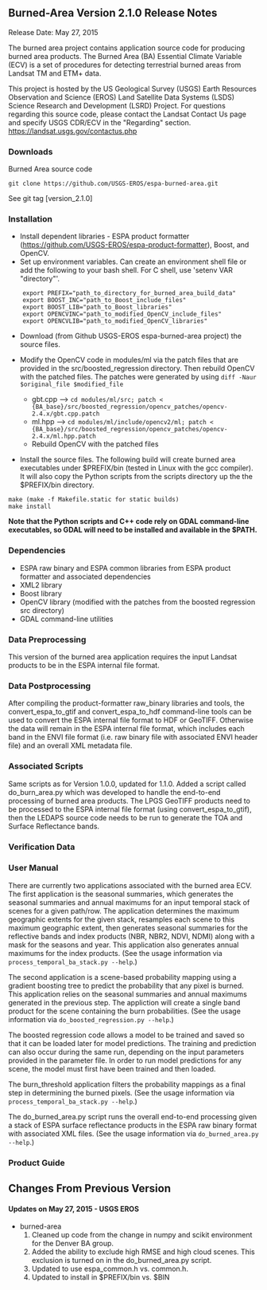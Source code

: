 ## Burned-Area Version 2.1.0 Release Notes
Release Date: May 27, 2015

The burned area project contains application source code for producing burned area products.  The Burned Area (BA) Essential Climate Variable (ECV) is a set of procedures for detecting terrestrial burned areas from Landsat TM and ETM+ data.

This project is hosted by the US Geological Survey (USGS) Earth Resources Observation and Science (EROS) Land Satellite Data Systems (LSDS) Science Research and Development (LSRD) Project. For questions regarding this source code, please contact the Landsat Contact Us page and specify USGS CDR/ECV in the "Regarding" section. https://landsat.usgs.gov/contactus.php 

### Downloads
Burned Area source code

    git clone https://github.com/USGS-EROS/espa-burned-area.git

See git tag [version_2.1.0]

### Installation
  * Install dependent libraries - ESPA product formatter (https://github.com/USGS-EROS/espa-product-formatter), Boost, and OpenCV.
  * Set up environment variables.  Can create an environment shell file or add the following to your bash shell.  For C shell, use 'setenv VAR "directory"'.
```
    export PREFIX="path_to_directory_for_burned_area_build_data"
    export BOOST_INC="path_to_Boost_include_files"
    export BOOST_LIB="path_to_Boost_libraries"
    export OPENCVINC="path_to_modified_OpenCV_include_files"
    export OPENCVLIB="path_to_modified_OpenCV_libraries"
```

  * Download (from Github USGS-EROS espa-burned-area project) the source files. 

  * Modify the OpenCV code in modules/ml via the patch files that are provided in the src/boosted\_regression directory.  Then rebuild OpenCV with the patched files.  The patches were generated by using `diff -Naur $original_file $modified_file`
    * gbt.cpp  --> `cd modules/ml/src; patch < {BA_base}/src/boosted_regression/opencv_patches/opencv-2.4.x/gbt.cpp.patch`
    * ml.hpp  --> `cd modules/ml/include/opencv2/ml; patch < {BA_base}/src/boosted_regression/opencv_patches/opencv-2.4.x/ml.hpp.patch`
    * Rebuild OpenCV with the patched files

  * Install the source files. The following build will create burned area executables under $PREFIX/bin (tested in Linux with the gcc compiler). It will also copy the Python scripts from the scripts directory up the the $PREFIX/bin directory.
```
make (make -f Makefile.static for static builds)
make install
```
**Note that the Python scripts and C++ code rely on GDAL command-line executables, so GDAL will need to be installed and available in the $PATH.**

### Dependencies
  * ESPA raw binary and ESPA common libraries from ESPA product formatter and associated dependencies
  * XML2 library
  * Boost library
  * OpenCV library (modified with the patches from the boosted regression src directory)
  * GDAL command-line utilities

### Data Preprocessing
This version of the burned area application requires the input Landsat products to be in the ESPA internal file format.

### Data Postprocessing
After compiling the product-formatter raw\_binary libraries and tools, the convert\_espa\_to\_gtif and convert\_espa\_to\_hdf command-line tools can be used to convert the ESPA internal file format to HDF or GeoTIFF.  Otherwise the data will remain in the ESPA internal file format, which includes each band in the ENVI file format (i.e. raw binary file with associated ENVI header file) and an overall XML metadata file.

### Associated Scripts
Same scripts as for Version 1.0.0, updated for 1.1.0.  Added a script called do\_burn\_area.py which was developed to handle the end-to-end processing of burned area products.  The LPGS GeoTIFF products need to be processed to the ESPA internal file format (using convert\_espa\_to\_gtif), then the LEDAPS source code needs to be run to generate the TOA and Surface Reflectance bands.

### Verification Data

### User Manual
There are currently two applications associated with the burned area ECV.  The first application is the seasonal summaries, which generates the seasonal summaries and annual maximums for an input temporal stack of scenes for a given path/row.  The application determines the maximum geographic extents for the given stack, resamples each scene to this maximum geographic extent, then generates seasonal summaries for the reflective bands and index products (NBR, NBR2, NDVI, NDMI) along with a mask for the seasons and year.  This application also generates annual maximums for the index products.  (See the usage information via `process_temporal_ba_stack.py --help`.)

The second application is a scene-based probability mapping using a gradient boosting tree to predict the probability that any pixel is burned.  This application relies on the seasonal summaries and annual maximums generated in the previous step.  The appliction will create a single band product for the scene containing the burn probabilities.  (See the usage information via `do_boosted_regression.py --help`.)

The boosted regression code allows a model to be trained and saved so that it can be loaded later for model predictions.  The training and prediction can also occur during the same run, depending on the input parameters provided in the parameter file.  In order to run model predictions for any scene, the model must first have been trained and then loaded.

The burn\_threshold application filters the probability mappings as a final step in determining the burned pixels.    (See the usage information via `process_temporal_ba_stack.py --help`.)

The do\_burned\_area.py script runs the overall end-to-end processing given a stack of ESPA surface reflectance products in the ESPA raw binary format with associated XML files.  (See the usage information via `do_burned_area.py --help`.)

### Product Guide

## Changes From Previous Version
#### Updates on May 27, 2015 - USGS EROS
  * burned-area
    1. Cleaned up code from the change in numpy and scikit environment for the Denver BA group.
    1. Added the ability to exclude high RMSE and high cloud scenes.  This exclusion is turned on in the do\_burned\_area.py script.
    1. Updated to use espa\_common.h vs. common.h.
    1. Updated to install in $PREFIX/bin vs. $BIN
